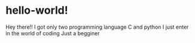 # hello-world!
Hey there!!
I got only two programming language C and python
I just enter in the world of coding
Just a begginer
